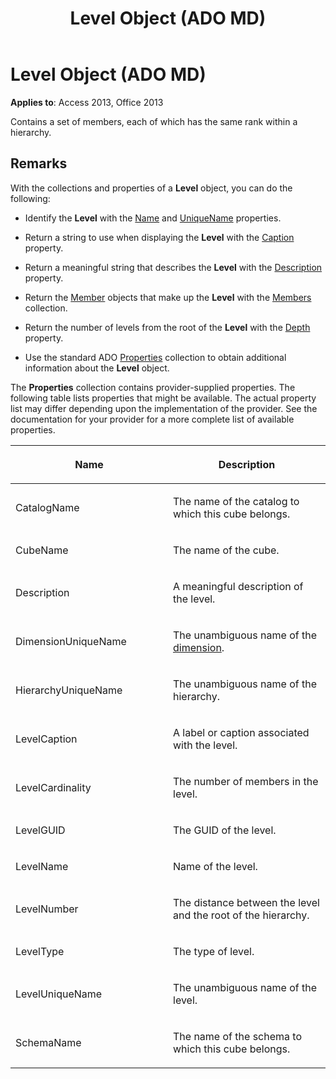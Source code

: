﻿---
title: Level Object (ADO MD)
TOCTitle: Level Object (ADO MD)
ms:assetid: ddbcabce-8777-1068-98a3-be209084f497
ms:mtpsurl: https://msdn.microsoft.com/library/JJ250121(v=office.15)
ms:contentKeyID: 48548160
ms.date: 09/18/2015
mtps_version: v=office.15
---

# Level Object (ADO MD)


**Applies to**: Access 2013, Office 2013

Contains a set of members, each of which has the same rank within a hierarchy.

## Remarks

With the collections and properties of a **Level** object, you can do the following:

  - Identify the **Level** with the [Name](name-property-ado-md.md) and [UniqueName](uniquename-property-ado-md.md) properties.

  - Return a string to use when displaying the **Level** with the [Caption](caption-property-ado-md.md) property.

  - Return a meaningful string that describes the **Level** with the [Description](description-property-ado-md.md) property.

  - Return the [Member](member-object-ado-md.md) objects that make up the **Level** with the [Members](members-collection-ado-md.md) collection.

  - Return the number of levels from the root of the **Level** with the [Depth](depth-property-ado-md.md) property.

  - Use the standard ADO [Properties](properties-collection-ado.md) collection to obtain additional information about the **Level** object.

The **Properties** collection contains provider-supplied properties. The following table lists properties that might be available. The actual property list may differ depending upon the implementation of the provider. See the documentation for your provider for a more complete list of available properties.

<table>
<colgroup>
<col style="width: 50%" />
<col style="width: 50%" />
</colgroup>
<thead>
<tr class="header">
<th><p>Name</p></th>
<th><p>Description</p></th>
</tr>
</thead>
<tbody>
<tr class="odd">
<td><p>CatalogName</p></td>
<td><p>The name of the catalog to which this cube belongs.</p></td>
</tr>
<tr class="even">
<td><p>CubeName</p></td>
<td><p>The name of the cube.</p></td>
</tr>
<tr class="odd">
<td><p>Description</p></td>
<td><p>A meaningful description of the level.</p></td>
</tr>
<tr class="even">
<td><p>DimensionUniqueName</p></td>
<td><p>The unambiguous name of the <a href="dimension-object-ado-md.md">dimension</a>.</p></td>
</tr>
<tr class="odd">
<td><p>HierarchyUniqueName</p></td>
<td><p>The unambiguous name of the hierarchy.</p></td>
</tr>
<tr class="even">
<td><p>LevelCaption</p></td>
<td><p>A label or caption associated with the level.</p></td>
</tr>
<tr class="odd">
<td><p>LevelCardinality</p></td>
<td><p>The number of members in the level.</p></td>
</tr>
<tr class="even">
<td><p>LevelGUID</p></td>
<td><p>The GUID of the level.</p></td>
</tr>
<tr class="odd">
<td><p>LevelName</p></td>
<td><p>Name of the level.</p></td>
</tr>
<tr class="even">
<td><p>LevelNumber</p></td>
<td><p>The distance between the level and the root of the hierarchy.</p></td>
</tr>
<tr class="odd">
<td><p>LevelType</p></td>
<td><p>The type of level.</p></td>
</tr>
<tr class="even">
<td><p>LevelUniqueName</p></td>
<td><p>The unambiguous name of the level.</p></td>
</tr>
<tr class="odd">
<td><p>SchemaName</p></td>
<td><p>The name of the schema to which this cube belongs.</p></td>
</tr>
</tbody>
</table>

